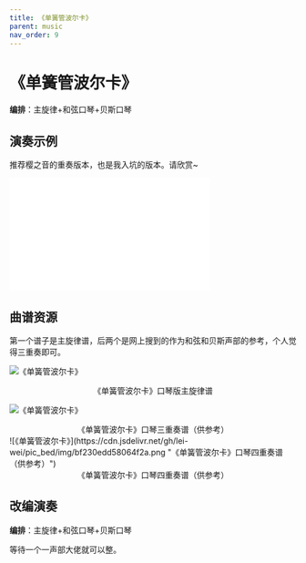 ```yaml
---
title: 《单簧管波尔卡》
parent: music
nav_order: 9
---
```


# 《单簧管波尔卡》

**编排**：主旋律+和弦口琴+贝斯口琴

## 演奏示例

推荐樱之音的重奏版本，也是我入坑的版本。请欣赏~

<iframe  height=198     width=352  src="//player.bilibili.com/player.html?aid=35720317&bvid=BV1ft411m78S&cid=62659416&page=1" scrolling="no" border="0" frameborder="no" framespacing="0" allowfullscreen="true"> </iframe> 





## 曲谱资源

第一个谱子是主旋律谱，后两个是网上搜到的作为和弦和贝斯声部的参考，个人觉得三重奏即可。

![《单簧管波尔卡》](https://cdn.jsdelivr.net/gh/lei-wei/pic_bed/img/9adb5389fe42d8dd.png "《单簧管波尔卡》口琴版主旋律谱")

<center>《单簧管波尔卡》口琴版主旋律谱
</center>

![《单簧管波尔卡》](https://cdn.jsdelivr.net/gh/lei-wei/pic_bed/img/50dfc56b8e2a3641.png "《单簧管波尔卡》口琴三重奏谱（供参考）")

<center>《单簧管波尔卡》口琴三重奏谱（供参考）
</center>
![《单簧管波尔卡》](https://cdn.jsdelivr.net/gh/lei-wei/pic_bed/img/bf230edd58064f2a.png "《单簧管波尔卡》口琴四重奏谱（供参考）")

<center>《单簧管波尔卡》口琴四重奏谱（供参考）
</center>


## 改编演奏
**编排**：主旋律+和弦口琴+贝斯口琴

等待一个一声部大佬就可以整。




